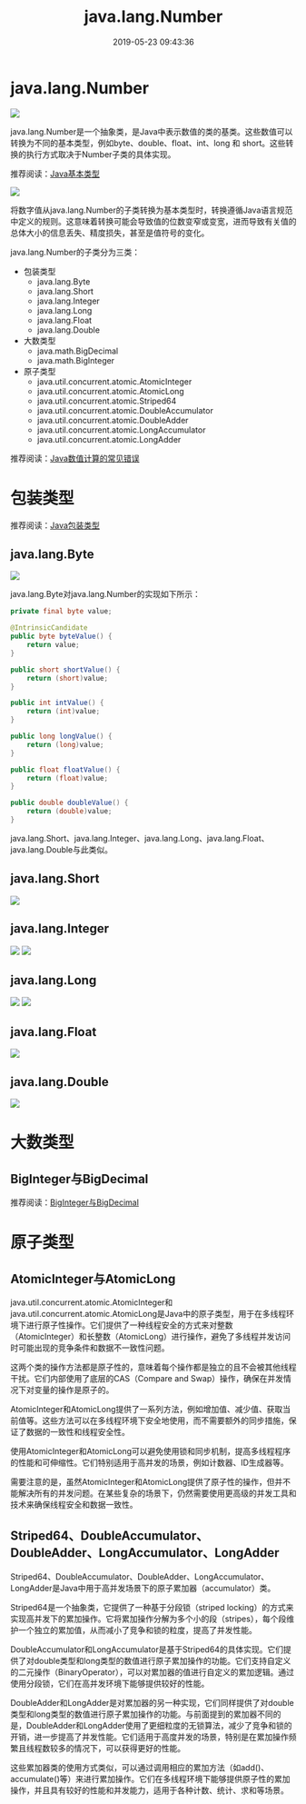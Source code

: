 ﻿---
title: java.lang.Number
date: 2019-05-23 09:43:36
summary: 本文分享Java数值类型体系，以java.lang.Number为核心，扩展到包装类型、大数类型、原子类型。
tags:
- Java
categories:
- 开发技术
---

# java.lang.Number

![](../../../images/软件开发/Java/java.lang.Number/1.png)

java.lang.Number是一个抽象类，是Java中表示数值的类的基类。这些数值可以转换为不同的基本类型，例如byte、double、float、int、long 和 short。这些转换的执行方式取决于Number子类的具体实现。

推荐阅读：[Java基本类型](https://blankspace.blog.csdn.net/article/details/104545979)

![](../../../images/软件开发/Java/java.lang.Number/2.png)

将数字值从java.lang.Number的子类转换为基本类型时，转换遵循Java语言规范中定义的规则。这意味着转换可能会导致值的位数变窄或变宽，进而导致有关值的总体大小的信息丢失、精度损失，甚至是值符号的变化。

java.lang.Number的子类分为三类：
- 包装类型
    - java.lang.Byte
    - java.lang.Short
    - java.lang.Integer
    - java.lang.Long
    - java.lang.Float
    - java.lang.Double
- 大数类型
    - java.math.BigDecimal
    - java.math.BigInteger
- 原子类型
    - java.util.concurrent.atomic.AtomicInteger
    - java.util.concurrent.atomic.AtomicLong
    - java.util.concurrent.atomic.Striped64
    - java.util.concurrent.atomic.DoubleAccumulator
    - java.util.concurrent.atomic.DoubleAdder
    - java.util.concurrent.atomic.LongAccumulator
    - java.util.concurrent.atomic.LongAdder

推荐阅读：[Java数值计算的常见错误](https://blankspace.blog.csdn.net/article/details/104707882)

# 包装类型

推荐阅读：[Java包装类型](https://blankspace.blog.csdn.net/article/details/104715326)

## java.lang.Byte

![](../../../images/软件开发/Java/java.lang.Number/3.png)

java.lang.Byte对java.lang.Number的实现如下所示：
```java
private final byte value;

@IntrinsicCandidate
public byte byteValue() {
    return value;
}

public short shortValue() {
    return (short)value;
}

public int intValue() {
    return (int)value;
}

public long longValue() {
    return (long)value;
}

public float floatValue() {
    return (float)value;
}

public double doubleValue() {
    return (double)value;
}
```

java.lang.Short、java.lang.Integer、java.lang.Long、java.lang.Float、java.lang.Double与此类似。

## java.lang.Short

![](../../../images/软件开发/Java/java.lang.Number/4.png)

## java.lang.Integer

![](../../../images/软件开发/Java/java.lang.Number/5.png)
![](../../../images/软件开发/Java/java.lang.Number/6.png)

## java.lang.Long

![](../../../images/软件开发/Java/java.lang.Number/7.png)
![](../../../images/软件开发/Java/java.lang.Number/8.png)

## java.lang.Float

![](../../../images/软件开发/Java/java.lang.Number/9.png)

## java.lang.Double

![](../../../images/软件开发/Java/java.lang.Number/10.png)

# 大数类型

## BigInteger与BigDecimal

推荐阅读：[BigInteger与BigDecimal](https://blankspace.blog.csdn.net/article/details/130354777)

# 原子类型

## AtomicInteger与AtomicLong

java.util.concurrent.atomic.AtomicInteger和java.util.concurrent.atomic.AtomicLong是Java中的原子类型，用于在多线程环境下进行原子性操作。它们提供了一种线程安全的方式来对整数（AtomicInteger）和长整数（AtomicLong）进行操作，避免了多线程并发访问时可能出现的竞争条件和数据不一致性问题。

这两个类的操作方法都是原子性的，意味着每个操作都是独立的且不会被其他线程干扰。它们内部使用了底层的CAS（Compare and Swap）操作，确保在并发情况下对变量的操作是原子的。

AtomicInteger和AtomicLong提供了一系列方法，例如增加值、减少值、获取当前值等。这些方法可以在多线程环境下安全地使用，而不需要额外的同步措施，保证了数据的一致性和线程安全性。

使用AtomicInteger和AtomicLong可以避免使用锁和同步机制，提高多线程程序的性能和可伸缩性。它们特别适用于高并发的场景，例如计数器、ID生成器等。

需要注意的是，虽然AtomicInteger和AtomicLong提供了原子性的操作，但并不能解决所有的并发问题。在某些复杂的场景下，仍然需要使用更高级的并发工具和技术来确保线程安全和数据一致性。

## Striped64、DoubleAccumulator、DoubleAdder、LongAccumulator、LongAdder

Striped64、DoubleAccumulator、DoubleAdder、LongAccumulator、LongAdder是Java中用于高并发场景下的原子累加器（accumulator）类。

Striped64是一个抽象类，它提供了一种基于分段锁（striped locking）的方式来实现高并发下的累加操作。它将累加操作分解为多个小的段（stripes），每个段维护一个独立的累加值，从而减小了竞争和锁的粒度，提高了并发性能。

DoubleAccumulator和LongAccumulator是基于Striped64的具体实现。它们提供了对double类型和long类型的数值进行原子累加操作的功能。它们支持自定义的二元操作（BinaryOperator），可以对累加器的值进行自定义的累加逻辑。通过使用分段锁，它们在高并发环境下能够提供较好的性能。

DoubleAdder和LongAdder是对累加器的另一种实现，它们同样提供了对double类型和long类型的数值进行原子累加操作的功能。与前面提到的累加器不同的是，DoubleAdder和LongAdder使用了更细粒度的无锁算法，减少了竞争和锁的开销，进一步提高了并发性能。它们适用于高度并发的场景，特别是在累加操作频繁且线程数较多的情况下，可以获得更好的性能。

这些累加器类的使用方式类似，可以通过调用相应的累加方法（如add()、accumulate()等）来进行累加操作。它们在多线程环境下能够提供原子性的累加操作，并且具有较好的性能和并发能力，适用于各种计数、统计、求和等场景。
